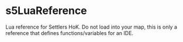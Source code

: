 # s5LuaReference

Lua reference for Settlers HoK.
Do not load into your map, this is only a reference that defines functions/variables for an IDE.
